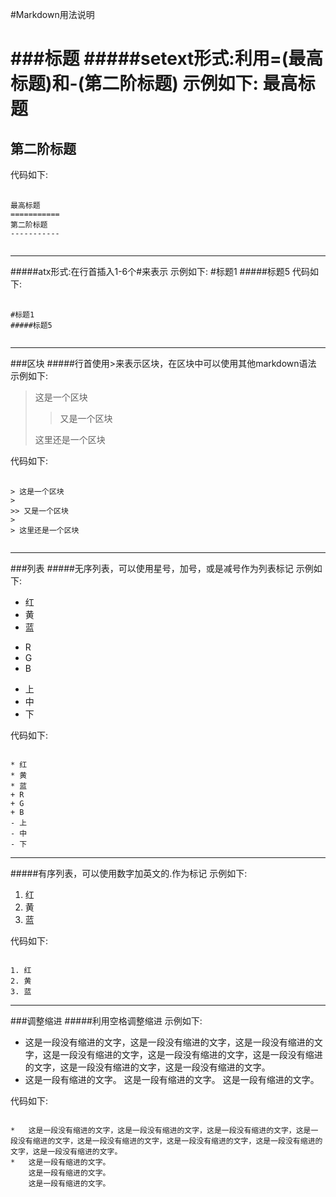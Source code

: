 #Markdown用法说明

###标题
#####setext形式:利用=(最高标题)和-(第二阶标题)
示例如下:
最高标题
===========
第二阶标题
-----------
代码如下:
<pre>
	<code>
最高标题
===========
第二阶标题
-----------
	</code>
</pre>
*****
#####atx形式:在行首插入1-6个#来表示
示例如下:
#标题1
#####标题5
代码如下:
<pre>
	<code>
#标题1
#####标题5	
	</code>
</pre>
*****


###区块
#####行首使用>来表示区块，在区块中可以使用其他markdown语法
示例如下:

> 这是一个区块
>
>> 又是一个区块 
>
> 这里还是一个区块

代码如下:
<pre>
	<code>
&gt; 这是一个区块
&gt;
&gt;&gt; 又是一个区块
&gt;
&gt; 这里还是一个区块
	</code>
</pre>
*****

###列表
#####无序列表，可以使用星号，加号，或是减号作为列表标记
示例如下:

* 红
* 黄
* 蓝
+ R
+ G
+ B
- 上
- 中
- 下

代码如下:
<pre><code>
* 红
* 黄
* 蓝
+ R
+ G
+ B
- 上
- 中
- 下	
</code></pre>
*****
#####有序列表，可以使用数字加英文的.作为标记
示例如下:

1. 红
2. 黄
3. 蓝

代码如下:
<pre><code>
1. 红
2. 黄
3. 蓝	
</code></pre>
*****

###调整缩进
#####利用空格调整缩进
示例如下:

*   这是一段没有缩进的文字，这是一段没有缩进的文字，这是一段没有缩进的文字，这是一段没有缩进的文字，这是一段没有缩进的文字，这是一段没有缩进的文字，这是一段没有缩进的文字，这是一段没有缩进的文字。
*	这是一段有缩进的文字。
	这是一段有缩进的文字。
	这是一段有缩进的文字。

代码如下:
<pre><code>
*   这是一段没有缩进的文字，这是一段没有缩进的文字，这是一段没有缩进的文字，这是一段没有缩进的文字，这是一段没有缩进的文字，这是一段没有缩进的文字，这是一段没有缩进的文字，这是一段没有缩进的文字。
*	这是一段有缩进的文字。
	这是一段有缩进的文字。
	这是一段有缩进的文字。	
</code></pre>